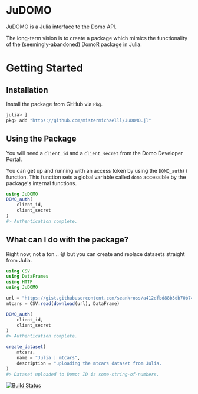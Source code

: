 # JuDOMO
JuDOMO is a Julia interface to the Domo API.

The long-term vision is to create a package which mimics the functionality of the (seemingly-abandoned) DomoR package in Julia.

# Getting Started
## Installation

Install the package from GitHub via `Pkg`.

```julia
julia> ]
pkg> add "https://github.com/mistermichaelll/JuDOMO.jl"
```

## Using the Package

You will need a `client_id` and a `client_secret` from the Domo Developer Portal.

You can get up and running with an access token by using the `DOMO_auth()` function. This function sets a global variable called `domo` accessible by the package's internal functions.

```julia
using JuDOMO
DOMO_auth(
    client_id,
    client_secret
)
#> Authentication complete.
```

## What can I do with the package?
Right now, not a ton... 😅 but you can create and replace datasets straight from Julia.

```julia
using CSV
using DataFrames
using HTTP
using JuDOMO

url = "https://gist.githubusercontent.com/seankross/a412dfbd88b3db70b74b/raw/5f23f993cd87c283ce766e7ac6b329ee7cc2e1d1/mtcars.csv"
mtcars = CSV.read(download(url), DataFrame)

DOMO_auth(
    client_id,
    client_secret
)
#> Authentication complete.

create_dataset(
    mtcars;
    name = "Julia | mtcars",
    description = "uploading the mtcars dataset from Julia.
)
#> Dataset uploaded to Domo: ID is some-string-of-numbers.
```


[![Build Status](https://github.com/mistermichaelll/JuDOMO.jl/actions/workflows/CI.yml/badge.svg?branch=main)](https://github.com/mistermichaelll/JuDOMO.jl/actions/workflows/CI.yml?query=branch%3Amain)
